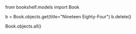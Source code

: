 from bookshelf.models import Book

b = Book.objects.get(title="Nineteen Eighty-Four")
b.delete()

Book.objects.all()

